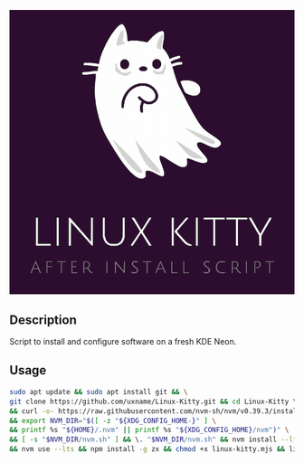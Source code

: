 ![](logo.png)

## Description

Script to install and configure software on a fresh KDE Neon.

## Usage

```bash
sudo apt update && sudo apt install git && \
git clone https://github.com/uxname/Linux-Kitty.git && cd Linux-Kitty \
&& curl -o- https://raw.githubusercontent.com/nvm-sh/nvm/v0.39.3/install.sh | bash \
&& export NVM_DIR="$([ -z "${XDG_CONFIG_HOME-}" ] \
&& printf %s "${HOME}/.nvm" || printf %s "${XDG_CONFIG_HOME}/nvm")" \
&& [ -s "$NVM_DIR/nvm.sh" ] && \. "$NVM_DIR/nvm.sh" && nvm install --lts \
&& nvm use --lts && npm install -g zx && chmod +x linux-kitty.mjs && linux-kitty.mjs
```